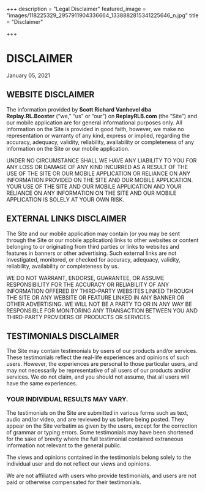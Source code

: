 +++
description = "Legal Disclaimer"
featured_image = "images/118225329_2957911904336664_1338882815341225646_n.jpg"
title = "Disclaimer"

+++
# DISCLAIMER

January 05, 2021

## WEBSITE DISCLAIMER

The information provided by **Scott Richard Vanhevel dba Replay.RL.Booster** (“we,” “us” or “our”) on **ReplayRLB.com** (the “Site”) and our mobile application are for general informational purposes only. All information on the Site is provided in good faith, however, we make no representation or warranty of any kind, express or implied, regarding the accuracy, adequacy, validity, reliability, availability or completeness of any information on the Site or our mobile application.

UNDER NO CIRCUMSTANCE SHALL WE HAVE ANY LIABILITY TO YOU FOR ANY LOSS OR DAMAGE OF ANY KIND INCURRED AS A RESULT OF THE USE OF THE SITE OR OUR MOBILE APPLICATION OR RELIANCE ON ANY INFORMATION PROVIDED ON THE SITE AND OUR MOBILE APPLICATION. YOUR USE OF THE SITE AND OUR MOBILE APPLICATION AND YOUR RELIANCE ON ANY INFORMATION ON THE SITE AND OUR MOBILE APPLICATION IS SOLELY AT YOUR OWN RISK.

## EXTERNAL LINKS DISCLAIMER

The Site and our mobile application may contain (or you may be sent through the Site or our mobile application) links to other websites or content belonging to or originating from third parties or links to websites and features in banners or other advertising. Such external links are not investigated, monitored, or checked for accuracy, adequacy, validity, reliability, availability or completeness by us. 

WE DO NOT WARRANT, ENDORSE, GUARANTEE, OR ASSUME RESPONSIBILITY FOR THE ACCURACY OR RELIABILITY OF ANY INFORMATION OFFERED BY THIRD-PARTY WEBSITES LINKED THROUGH THE SITE OR ANY WEBSITE OR FEATURE LINKED IN ANY BANNER OR OTHER ADVERTISING. WE WILL NOT BE A PARTY TO OR IN ANY WAY BE RESPONSIBLE FOR MONITORING ANY TRANSACTION BETWEEN YOU AND THIRD-PARTY PROVIDERS OF PRODUCTS OR SERVICES.

## TESTIMONIALS DISCLAIMER

The Site may contain testimonials by users of our products and/or services. These testimonials reflect the real-life experiences and opinions of such users. However, the experiences are personal to those particular users, and may not necessarily be representative of all users of our products and/or services. We do not claim, and you should not assume, that all users will have the same experiences. 

### YOUR INDIVIDUAL RESULTS MAY VARY. 

The testimonials on the Site are submitted in various forms such as text, audio and/or video, and are reviewed by us before being posted. They appear on the Site verbatim as given by the users, except for the correction of grammar or typing errors. Some testimonials may have been shortened for the sake of brevity where the full testimonial contained extraneous information not relevant to the general public.

The views and opinions contained in the testimonials belong solely to the individual user and do not reflect our views and opinions.

We are not affiliated with users who provide testimonials, and users are not paid or otherwise compensated for their testimonials.